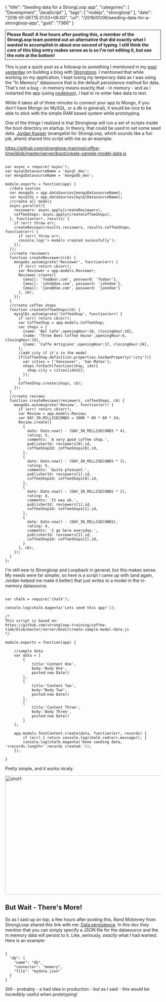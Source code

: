 {
	"title": "Seeding data for a StrongLoop app",
	"categories": [
		"Development",
		"JavaScript"
	],
	"tags": [
		"nodejs",
		"strongloop"
	],
	"date": "2016-01-06T15:21:03+06:00",
	"url": "/2016/01/06/seeding-data-for-a-strongloop-app",
	"guid": "7366"
}

<div style="border-style:solid;border-width:thin;padding:5px"><strong>Please Read! A few hours after posting this, a member of the StrongLoop team pointed out an alternative that did exactly what I wanted to accomplish in about one second of typing. I still think the <i>core</i> of this blog entry makes sense as is so I'm not editing it, but see the note at the bottom!</strong></div>

This is just a quick post as a followup to something I mentioned in my <a href="http://www.raymondcamden.com/2016/01/05/playing-with-strongloop-building-a-blog-part-one">post yesterday</a> on building a blog with <a href="http://www.strongloop.com">Strongloop</a>. I mentioned that while working on my application, I kept losing my temporary data as I was using the "In Memory" datasource that is the default persistence method for data. That's not a bug - in memory means exactly that - in memory - and as I restarted the app (using <a href="http://nodemon.io/">nodemon</a>), I had to re-enter fake data to test.

While it takes all of three minutes to connect your app to Mongo, if you don't have Mongo (or MySQL, or a db in general), it would be nice to be able to stick with the simple RAM based system while prototyping.

<!--more-->

One of the things I realized is that Strongloop will run a set of scripts inside the boot directory on startup. In theory, that could be used to set some seed data. <a href="https://jordankasper.com/">Jordan Kasper</a> (evangelist for StrongLoop, which sounds like a fun job, ahem) shared this script with me as an example:

<a href="https://github.com/strongloop-training/coffee-time/blob/master/server/boot/create-sample-model-data.js">https://github.com/strongloop-training/coffee-time/blob/master/server/boot/create-sample-model-data.js</a>

<pre><code class="language-javascript">
var async = require('async');
var mysqlDatasourceName = 'mysql_dev';
var mongoDatasourceName = 'mongodb_dev';

module.exports = function(app) {
  //data sources
  var mongoDs = app.dataSources[mongoDatasourceName];
  var mysqlDs = app.dataSources[mysqlDatasourceName];
  //create all models
  async.parallel({
    reviewers: async.apply(createReviewers),
    coffeeShops: async.apply(createCoffeeShops),
  }, function(err, results) {
    if (err) throw err;
    createReviews(results.reviewers, results.coffeeShops, function(err) {
      if (err) throw err;
      console.log('&gt; models created sucessfully');
    });
  });
  //create reviewers
  function createReviewers(cb) {
    mongoDs.automigrate('Reviewer', function(err) {
      if (err) return cb(err);
      var Reviewer = app.models.Reviewer;
      Reviewer.create([
        {email: 'foo@bar.com', password: 'foobar'},
        {email: 'john@doe.com', password: 'johndoe'},
        {email: 'jane@doe.com', password: 'janedoe'}
      ], cb);
    });
  }
  //create coffee shops
  function createCoffeeShops(cb) {
    mysqlDs.automigrate('CoffeeShop', function(err) {
      if (err) return cb(err);
      var CoffeeShop = app.models.CoffeeShop;
      var shops = [
        {name: 'Bel Cafe',openingHour:10, closingHour:18},
        {name: 'Three Bees Coffee House',openingHour:6, closingHour:15},
        {name: 'Caffe Artigiano',openingHour:17, closingHour:24},
      ];
      //add city if it's in the model
      if(CoffeeShop.definition.properties.hasOwnProperty('city')){
        var cities = ['Vancouver', 'San Mateo'];
        shops.forEach(function(shop, idx){
          shop.city = cities[idx%2];
        });
      }
      CoffeeShop.create(shops, cb);
    });
  }
  //create reviews
  function createReviews(reviewers, coffeeShops, cb) {
    mongoDs.automigrate('Review', function(err) {
      if (err) return cb(err);
      var Review = app.models.Review;
      var DAY_IN_MILLISECONDS = 1000 * 60 * 60 * 24;
      Review.create([
        {
          date: Date.now() - (DAY_IN_MILLISECONDS * 4),
          rating: 5,
          comments: 'A very good coffee shop.',
          publisherId: reviewers[0].id,
          coffeeShopId: coffeeShops[0].id,
        },
        {
          date: Date.now() - (DAY_IN_MILLISECONDS * 3),
          rating: 5,
          comments: 'Quite pleasant.',
          publisherId: reviewers[1].id,
          coffeeShopId: coffeeShops[0].id,
        },
        {
          date: Date.now() - (DAY_IN_MILLISECONDS * 2),
          rating: 4,
          comments: 'It was ok.',
          publisherId: reviewers[1].id,
          coffeeShopId: coffeeShops[1].id,
        },
        {
          date: Date.now() - (DAY_IN_MILLISECONDS),
          rating: 4,
          comments: 'I go here everyday.',
          publisherId: reviewers[2].id,
          coffeeShopId: coffeeShops[2].id,
        }
      ], cb);
    });
  }
};
</code></pre>

I'm still new to Strongloop and Loopback in general, but this makes sense. My needs were far simpler, so here is a script I came up with (and again, Jordan helped me make it better) that just writes to a model in the in-memory datasource.

<pre><code class="language-javascript">
var chalk = require('chalk');

console.log(chalk.magenta('Lets seed this app!'));

/*
This script is based on: 
https://github.com/strongloop-training/coffee-time/blob/master/server/boot/create-sample-model-data.js
*/

module.exports = function(app) {

	//sample data
	var data = [
		{
			title:'Content One', 
			body:'Body One',
			posted:new Date()
		},
		{
			title:'Content Two', 
			body:"Body Two",
			posted:new Date()
		},
		{
			title:'Content Three', 
			body:'Body Three',
			posted:new Date()
		}
	];
	
	app.models.TestContent.create(data, function(err, records) {
		if (err) { return console.log(chalk.red(err.message)); }
		console.log(chalk.magenta('Done seeding data, '+records.length+' records created.'));
	});
	
}
</code></pre>

Pretty simple, and it works nicely.

<img src="http://www.raymondcamden.com/wp-content/uploads/2016/01/shot1-1.png" alt="shot1" width="550" height="385" class="aligncenter size-full wp-image-7367" />

<h2>But Wait - There's More!</h2>

So as I said up on top, a few hours after posting this, Rand Mckinney from StrongLoop shared this link with me: <a href="https://docs.strongloop.com/display/public/LB/Memory+connector#Memoryconnector-Datapersistence">Data persistence</a>. In  this doc they mention that you can simply specify a JSON file for the datasource and the in memory data will persist to it. Like, seriously, <i>exactly</i> what I had wanted. Here is an example:

<pre><code class="language-javascript">
{                                                                                       
  "db": {
    "name": "db",
    "connector": "memory",
    "file": "mydata.json"
  }
}
</code></pre>

Still - probably - a bad idea in production - but as I said - this would be incredibly useful when prototyping!